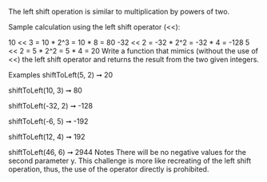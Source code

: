 The left shift operation is similar to multiplication by powers of two.

Sample calculation using the left shift operator (<<):

10 << 3 = 10 * 2^3 = 10 * 8 = 80
-32 << 2 = -32 * 2^2 = -32 * 4 = -128
5 << 2 = 5 * 2^2 = 5 * 4 = 20
Write a function that mimics (without the use of <<) the left shift operator and returns the result from the two given integers.

Examples
shiftToLeft(5, 2) ➞ 20

shiftToLeft(10, 3) ➞ 80

shiftToLeft(-32, 2) ➞ -128

shiftToLeft(-6, 5) ➞ -192

shiftToLeft(12, 4) ➞ 192

shiftToLeft(46, 6) ➞ 2944
Notes
There will be no negative values for the second parameter y.
This challenge is more like recreating of the left shift operation, thus, the use of the operator directly is prohibited.